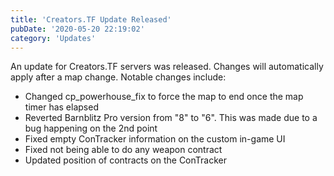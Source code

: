 ```yaml
---
title: 'Creators.TF Update Released'
pubDate: '2020-05-20 22:19:02'
category: 'Updates'
---
```


<p>An update for Creators.TF servers was released. Changes will automatically apply after a map change. Notable changes include:</p>
<ul>
	<li>Changed cp_powerhouse_fix to force the map to end once the map timer has elapsed</li>
	<li>Reverted Barnblitz Pro version from "8" to "6". This was made due to a bug happening on the 2nd point</li>
	<li>Fixed empty ConTracker information on the custom in-game UI</li>
	<li>Fixed not being able to do any weapon contract</li>
	<li>Updated position of contracts on the ConTracker</li>
</ul>
